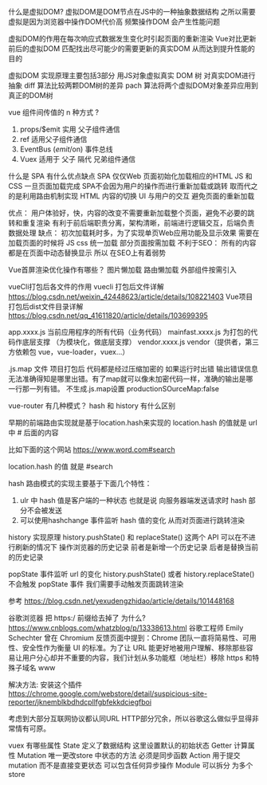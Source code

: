   什么是虚拟DOM?
虚拟DOM是DOM节点在JS中的一种抽象数据结构
之所以需要虚拟是因为浏览器中操作DOM代价高 频繁操作DOM 会产生性能问题

虚拟DOM的作用在每次响应式数据发生变化时引起页面的重新渲染 Vue对比更新前后的虚拟DOM 匹配找出尽可能少的需要更新的真实DOM 
从而达到提升性能的目的

虚拟DOM 实现原理主要包括3部分
用JS对象虚拟真实 DOM 树 对真实DOM进行抽象
diff 算法比较两颗DOM树的差异
pach 算法将两个虚拟DOM对象差异应用到真正的DOM树

  vue 组件间传值的 n 种方式 ?

1. props/$emit 实用 父子组件通信
2. ref 适用父子组件通信
4. EventBus ($emit/$on) 事件总线
7. Vuex 适用于 父子 隔代 兄弟组件通信

  什么是 SPA  有什么优点缺点
SPA 仅仅Web 页面初始化加载相应的HTML JS 和 CSS 
一旦页面加载完成 SPA不会因为用户的操作而进行重新加载或跳转
取而代之的是利用路由机制实现 HTML 内容的切换 UI 与用户的交互
避免页面的重新加载

优点： 
用户体验好，快，内容的改变不需要重新加载整个页面，避免不必要的跳转和重复渲染
有利于前后端职责分离，架构清晰，前端进行逻辑交互，后端负责数据处理
缺点：
初次加载耗时多，为了实现单页Web应用功能及显示效果 需要在加载页面的时候将 JS css 统一加载 部分页面按需加载
不利于SEO： 所有的内容都是在页面中动态替换显示 所以 在SEO上有着弱势

  Vue首屏渲染优化操作有哪些？
图片懒加载
路由懒加载
外部组件按需引入

vueCli打包后各文件的作用
vuecli 打包后文件详解
https://blog.csdn.net/weixin_42448623/article/details/108221403
Vue项目打包后dist文件目录详解
https://blog.csdn.net/qq_41611820/article/details/103699395

app.xxxx.js 当前应用程序的所有代码（业务代码）
mainfast.xxxx.js 为打包的代码作底层支撑 （为模块化，做底层支撑） 
vendor.xxxx.js vendor（提供者，第三方依赖包 vue，vue-loader，vuex...）

.js.map 文件
项目打包后 代码都是经过压缩加密的 如果运行时出错 输出错误信息无法准确得知是哪里出错。有了map就可以像未加密代码一样，准确的输出是哪一行那一列有错。
不生成.js.map设置
productionSOurceMap:false

  vue-router 有几种模式？
hash 和 history 有什么区别

早期的前端路由实现就是基于location.hash来实现的 location.hash 的值就是 url 中 # 后面的内容

比如下面的这个网站 https://www.word.com#search

location.hash 的值 就是 #search

hash 路由模式的实现主要基于下面几个特性：

1. ulr 中 hash 值是客户端的一种状态 也就是说 向服务器端发送请求时 hash 部分不会被发送
2. 可以使用hashchange 事件监听 hash 值的变化 从而对页面进行跳转渲染

history 实现原理
history.pushState() 和 replaceState()
这两个 API 可以在不进行刷新的情况下 操作浏览器的历史记录
前者是新增一个历史记录 后者是替换当前的历史记录

popState 事件监听 url 的变化
history.pushState() 或者 history.replaceState() 不会触发 popState 事件 我们需要手动触发页面跳转渲染

参考
https://blog.csdn.net/yexudengzhidao/article/details/101448168

  谷歌浏览器 把 https:/ 前缀给去掉了 为什么?
https://www.cnblogs.com/whatzblog/p/13338613.html
谷歌工程师 Emily Schechter 曾在 Chromium 反馈页面中提到：Chrome 团队一直将简易性、可用性、安全性作为衡量 UI 的标准。为了让 URL 能更好地被用户理解、移除那些容易让用户分心却并不重要的内容，我们计划从多功能框（地址栏）移除 https 和特殊子域名 www

解决方法: 安装这个插件
https://chrome.google.com/webstore/detail/suspicious-site-reporter/jknemblkbdhdcpllfgbfekkdciegfboi

考虑到大部分互联网协议都认同URL HTTP部分冗余，所以谷歌这么做似乎显得非常情有可原。

  vuex 有哪些属性
  State 定义了数据结构 这里设置默认的初始状态
  Getter 计算属性
  Mutation 唯一更改store 中状态的方法 必须是同步函数
  Action 用于提交mutation 而不是直接变更状态 可以包含任何异步操作
  Module 可以拆分 为多个store
